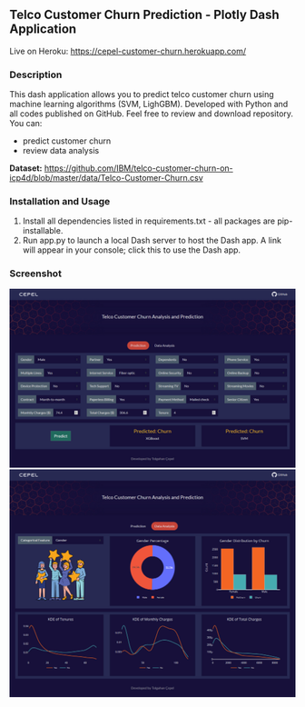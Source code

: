 ## Telco Customer Churn Prediction - Plotly Dash Application
Live on Heroku: https://cepel-customer-churn.herokuapp.com/ </br>

### Description
This dash application allows you to predict telco customer churn using machine learning algorithms (SVM, LighGBM). Developed with Python and all codes published on GitHub. Feel free to review and download repository. You can:
- predict customer churn
- review data analysis

**Dataset:** https://github.com/IBM/telco-customer-churn-on-icp4d/blob/master/data/Telco-Customer-Churn.csv

### Installation and Usage
1. Install all dependencies listed in requirements.txt - all packages are pip-installable.
2. Run app.py to launch a local Dash server to host the Dash app. A link will appear in your console; click this to use the Dash app.

### Screenshot
<img src="assets/demo.jpg" alt="screenshot" width="800"/>
<img src="assets/demo2.jpg" alt="screenshot" width="800"/>

